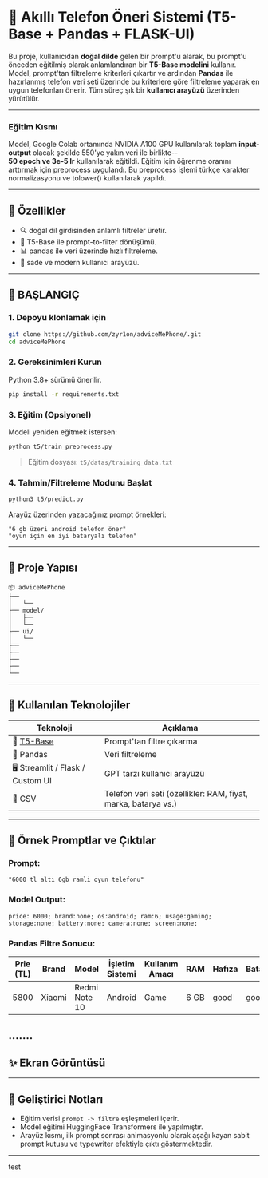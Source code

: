 # 📱 Akıllı Telefon Öneri Sistemi (T5-Base + Pandas + FLASK-UI)

Bu proje, kullanıcıdan **doğal dilde** gelen bir prompt'u alarak, bu prompt'u önceden eğitilmiş olarak anlamlandıran bir **T5-Base modelini** kullanır. Model, prompt'tan filtreleme kriterleri çıkartır ve ardından **Pandas** ile hazırlanmış telefon veri seti üzerinde bu kriterlere göre filtreleme yaparak en uygun telefonları önerir. Tüm süreç şık bir **kullanıcı arayüzü** üzerinden yürütülür.

---

### Eğitim Kısmı

Model, Google Colab ortamında NVIDIA A100 GPU kullanılarak toplam **input-output** olacak şekilde 550'ye yakın veri ile birlikte--<br> **50 epoch ve 3e-5 lr** kullanılarak eğitildi.
Eğitim için öğrenme oranını arttırmak için preprocess uygulandı. Bu preprocess işlemi türkçe karakter normalizasyonu ve tolower() kullanılarak yapıldı.

---

## 🧠 Özellikler

- 🔍 doğal dil girdisinden anlamlı filtreler üretir.  
- 🧪 T5-Base ile prompt-to-filter dönüşümü.  
- 📊 pandas ile veri üzerinde hızlı filtreleme.  
- 🎨 sade ve modern kullanıcı arayüzü.  
---

## 🚀 BAŞLANGIÇ

### 1. Depoyu klonlamak için

```bash
git clone https://github.com/zyr1on/adviceMePhone/.git
cd adviceMePhone
```

### 2. Gereksinimleri Kurun

Python 3.8+ sürümü önerilir.
```bash
pip install -r requirements.txt
```

### 3. Eğitim (Opsiyonel)

Modeli yeniden eğitmek istersen:

```bash
python t5/train_preprocess.py
```

> Eğitim dosyası: `t5/datas/training_data.txt`

### 4. Tahmin/Filtreleme Modunu Başlat

```bash
python3 t5/predict.py
```

Arayüz üzerinden yazacağınız prompt örnekleri:

```
"6 gb üzeri android telefon öner"
"oyun için en iyi bataryalı telefon"
```

---

## 📁 Proje Yapısı

```
📦 adviceMePhone
├── 
│   └── 
├── model/
│   ├── 
│   └── 
├── ui/
│   └── 
├── 
├── 
├── 
├── 
└── 
```

---

## 🔧 Kullanılan Teknolojiler

| Teknoloji | Açıklama |
|----------|----------|
| 🧠 [T5-Base](https://huggingface.co/t5-base) | Prompt'tan filtre çıkarma |
| 🐼 Pandas | Veri filtreleme |
| 🖥️ Streamlit / Flask / Custom UI | GPT tarzı kullanıcı arayüzü |
| 💾 CSV | Telefon veri seti (özellikler: RAM, fiyat, marka, batarya vs.) |

---

## 💬 Örnek Promptlar ve Çıktılar

### Prompt:
```
"6000 tl altı 6gb ramli oyun telefonu"
```

### Model Output:
```
price: 6000; brand:none; os:android; ram:6; usage:gaming; storage:none; battery:none; camera:none; screen:none;
```

### Pandas Filtre Sonucu:
| Prie (TL) | Brand  | Model          | İşletim Sistemi | Kullanım Amacı | RAM   | Hafıza | Batarya   | Kamera | Ekran |
|------------|--------|----------------|------------------|----------------|-------|--------|-----------|--------|--------|
| 5800       | Xiaomi | Redmi Note 10  | Android          | Game         | 6 GB  | good | good  | medium  | medium |

.......
---

## ✨ Ekran Görüntüsü


---

## 🧩 Geliştirici Notları

- Eğitim verisi `prompt -> filtre` eşleşmeleri içerir.
- Model eğitimi HuggingFace Transformers ile yapılmıştır.
- Arayüz kısmı, ilk prompt sonrası animasyonlu olarak aşağı kayan sabit prompt kutusu ve typewriter efektiyle çıktı göstermektedir.

---


test

